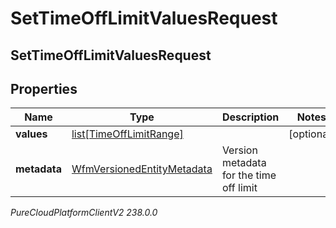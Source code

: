 # SetTimeOffLimitValuesRequest

## SetTimeOffLimitValuesRequest

## Properties

|Name | Type | Description | Notes|
|------------ | ------------- | ------------- | -------------|
| **values** | [list[TimeOffLimitRange]](TimeOffLimitRange) |  | [optional] |
| **metadata** | [WfmVersionedEntityMetadata](WfmVersionedEntityMetadata) | Version metadata for the time off limit | |



_PureCloudPlatformClientV2 238.0.0_
